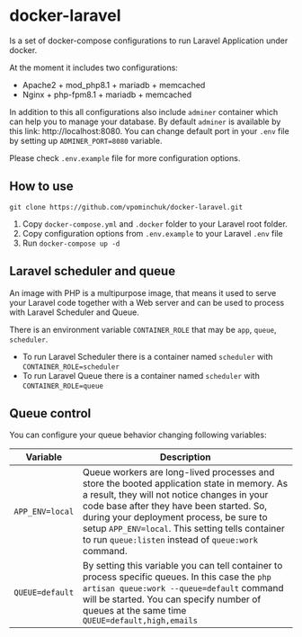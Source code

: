 # docker-laravel

Is a set of docker-compose configurations to run Laravel Application under docker.

At the moment it includes two configurations:
- Apache2 + mod_php8.1 + mariadb + memcached
- Nginx + php-fpm8.1 + mariadb + memcached

In addition to this all configurations also include `adminer` container which can help you to manage your database.
By default `adminer` is available by this link: http://localhost:8080. You can change default port in your `.env` file by setting up `ADMINER_PORT=8080` variable.

Please check `.env.example` file for more configuration options.

## How to use

`git clone https://github.com/vpominchuk/docker-laravel.git`

1. Copy `docker-compose.yml` and `.docker` folder to your Laravel root folder.
2. Copy configuration options from `.env.example` to your Laravel `.env` file
3. Run `docker-compose up -d`

## Laravel scheduler and queue

An image with PHP is a multipurpose image, 
that means it used to serve your Laravel code together with a Web server
and can be used to process with Laravel Scheduler and Queue.

There is an environment variable `CONTAINER_ROLE` that may be `app`, `queue`, `scheduler`.
- To run Laravel Scheduler there is a container named `scheduler` with `CONTAINER_ROLE=scheduler`
- To run Laravel Queue  there is a container named `scheduler` with `CONTAINER_ROLE=queue`

## Queue control
You can configure your queue behavior changing following variables:


| Variable | Description |
|----------|-------------|
| `APP_ENV=local` | Queue workers are long-lived processes and store the booted application state in memory. As a result, they will not notice changes in your code base after they have been started. So, during your deployment process, be sure to setup `APP_ENV=local`. This setting tells container to run `queue:listen` instead of `queue:work` command. |
| `QUEUE=default` | By setting this variable you can tell container to process specific queues. In this case the `php artisan queue:work --queue=default` command will be started. You can specify number of queues at the same time `QUEUE=default,high,emails`


